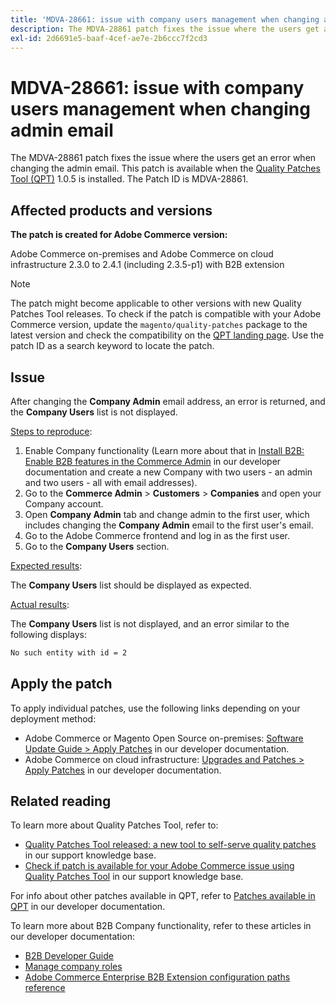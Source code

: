 ```yaml
---
title: 'MDVA-28661: issue with company users management when changing admin email'
description: The MDVA-28861 patch fixes the issue where the users get an error when changing the admin email. This patch is available when the [Quality Patches Tool (QPT)](/help/announcements/adobe-commerce-announcements/magento-quality-patches-released-new-tool-to-self-serve-quality-patches.md) 1.0.5 is installed. The Patch ID is MDVA-28861.
exl-id: 2d6691e5-baaf-4cef-ae7e-2b6ccc7f2cd3
---
```

# MDVA-28661: issue with company users management when changing admin email

The MDVA-28861 patch fixes the issue where the users get an error when changing the admin email. This patch is available when the [Quality Patches Tool (QPT)](/help/announcements/adobe-commerce-announcements/magento-quality-patches-released-new-tool-to-self-serve-quality-patches.md) 1.0.5 is installed. The Patch ID is MDVA-28861.

## Affected products and versions

**The patch is created for Adobe Commerce version:**

Adobe Commerce on-premises and Adobe Commerce on cloud infrastructure 2.3.0 to 2.4.1 (including 2.3.5-p1) with B2B extension

>[!NOTE]
>
>The patch might become applicable to other versions with new Quality Patches Tool releases. To check if the patch is compatible with your Adobe Commerce version, update the `magento/quality-patches` package to the latest version and check the compatibility on the [QPT landing page](https://devdocs.magento.com/quality-patches/tool.html#patch-grid). Use the patch ID as a search keyword to locate the patch.

## Issue

After changing the **Company Admin** email address, an error is returned, and the **Company Users** list is not displayed.

<u>Steps to reproduce</u>:

1. Enable Company functionality (Learn more about that in [Install B2B: Enable B2B features in the Commerce Admin](https://devdocs.magento.com/extensions/b2b/#enable-b2b-features-in-magento-admin) in our developer documentation and create a new Company with two users - an admin and two users - all with email addresses).
1. Go to the **Commerce Admin** > **Customers** > **Companies** and open your Company account.
1. Open **Company Admin** tab and change admin to the first user, which includes changing the **Company Admin** email to the first user's email.
1. Go to the Adobe Commerce frontend and log in as the first user.
1. Go to the **Company Users** section.

<u>Expected results</u>:

The **Company Users** list should be displayed as expected.

<u>Actual results</u>:

The **Company Users** list is not displayed, and an error similar to the following displays:

```bash
No such entity with id = 2
```

## Apply the patch

To apply individual patches, use the following links depending on your deployment method:

* Adobe Commerce or Magento Open Source on-premises: [Software Update Guide > Apply Patches](https://devdocs.magento.com/guides/v2.4/comp-mgr/patching/mqp.html) in our developer documentation.
* Adobe Commerce on cloud infrastructure: [Upgrades and Patches > Apply Patches](https://devdocs.magento.com/cloud/project/project-patch.html) in our developer documentation.

## Related reading

To learn more about Quality Patches Tool, refer to:

* [Quality Patches Tool released: a new tool to self-serve quality patches](/help/announcements/adobe-commerce-announcements/magento-quality-patches-released-new-tool-to-self-serve-quality-patches.md) in our support knowledge base.
* [Check if patch is available for your Adobe Commerce issue using Quality Patches Tool](/help/support-tools/patches-available-in-qpt-tool/check-patch-for-magento-issue-with-magento-quality-patches.md) in our support knowledge base.

For info about other patches available in QPT, refer to [Patches available in QPT](https://devdocs.magento.com/quality-patches/tool.html#patch-grid) in our developer documentation.

To learn more about B2B Company functionality, refer to these articles in our developer documentation:

* [B2B Developer Guide](https://devdocs.magento.com/guides/v2.4/b2b/bk-b2b.html)
* [Manage company roles](https://devdocs.magento.com/guides/v2.4/b2b/roles.html)
* [Adobe Commerce Enterprise B2B Extension configuration paths reference](https://devdocs.magento.com/guides/v2.4/config-guide/prod/config-reference-b2b.html)
